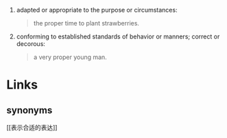 1. adapted or appropriate to the purpose or circumstances:
   >the proper time to plant strawberries.
2. conforming to established standards of behavior or manners; correct or decorous:
   >a very proper young man.


# Links

## synonyms

[[表示合适的表达]]